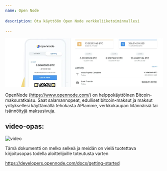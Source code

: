 ```yaml
---
name: Open Node

description: Ota käyttöön Open Node verkkoliiketoiminnallesi

---
```


![kansi](assets/cover.webp)

OpenNode (https://www.opennode.com/) on helppokäyttöinen Bitcoin-maksuratkaisu. Saat salamannopeat, edulliset bitcoin-maksut ja maksut yrityksellesi käyttämällä tehokasta APIamme, verkkokaupan liitännäisiä tai isännöityjä maksusivuja.

## video-opas:

![video](https://youtu.be/sKk1Crk8QPc)

Tämä dokumentti on melko selkeä ja meidän on vielä tuotettava kirjoitusopas todella aloittelijoille toteutusta varten

https://developers.opennode.com/docs/getting-started
